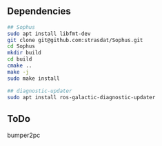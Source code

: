 
## Dependencies

```bash
## Sophus
sudo apt install libfmt-dev
git clone git@github.com:strasdat/Sophus.git
cd Sophus
mkdir build
cd build
cmake ..
make -j
sudo make install

## diagnostic-updater
sudo apt install ros-galactic-diagnostic-updater
```

## ToDo

bumper2pc
